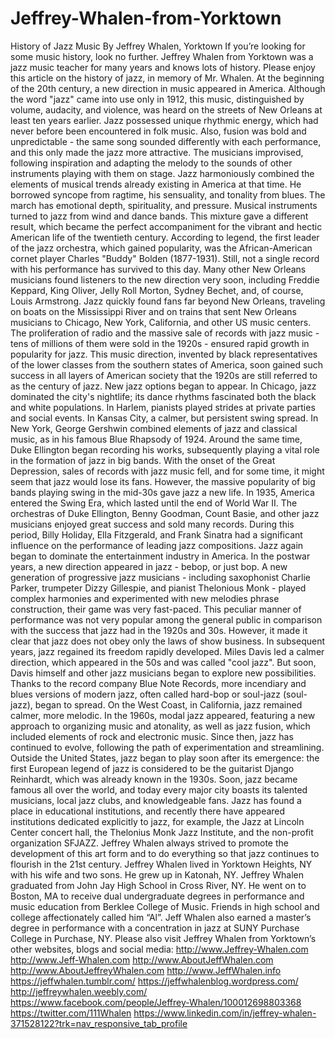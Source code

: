 # Jeffrey-Whalen-from-Yorktown
History of Jazz Music By Jeffrey Whalen, Yorktown  If you’re looking for some music history, look no further. Jeffrey Whalen from Yorktown was a jazz music teacher for many years and knows lots of history. Please enjoy this article on the history of jazz, in memory of Mr. Whalen.  At the beginning of the 20th century, a new direction in music appeared in America. Although the word "jazz" came into use only in 1912, this music, distinguished by volume, audacity, and violence, was heard on the streets of New Orleans at least ten years earlier. Jazz possessed unique rhythmic energy, which had never before been encountered in folk music. Also, fusion was bold and unpredictable - the same song sounded differently with each performance, and this only made the jazz more attractive. The musicians improvised, following inspiration and adapting the melody to the sounds of other instruments playing with them on stage.  Jazz harmoniously combined the elements of musical trends already existing in America at that time. He borrowed syncope from ragtime, his sensuality, and tonality from blues. The march has emotional depth, spirituality, and pressure. Musical instruments turned to jazz from wind and dance bands. This mixture gave a different result, which became the perfect accompaniment for the vibrant and hectic American life of the twentieth century.  According to legend, the first leader of the jazz orchestra, which gained popularity, was the African-American cornet player Charles "Buddy" Bolden (1877-1931). Still, not a single record with his performance has survived to this day. Many other New Orleans musicians found listeners to the new direction very soon, including Freddie Keppard, King Oliver, Jelly Roll Morton, Sydney Bechet, and, of course, Louis Armstrong.  Jazz quickly found fans far beyond New Orleans, traveling on boats on the Mississippi River and on trains that sent New Orleans musicians to Chicago, New York, California, and other US music centers. The proliferation of radio and the massive sale of records with jazz music - tens of millions of them were sold in the 1920s - ensured rapid growth in popularity for jazz. This music direction, invented by black representatives of the lower classes from the southern states of America, soon gained such success in all layers of American society that the 1920s are still referred to as the century of jazz.  New jazz options began to appear. In Chicago, jazz dominated the city's nightlife; its dance rhythms fascinated both the black and white populations. In Harlem, pianists played strides at private parties and social events. In Kansas City, a calmer, but persistent swing spread. In New York, George Gershwin combined elements of jazz and classical music, as in his famous Blue Rhapsody of 1924. Around the same time, Duke Ellington began recording his works, subsequently playing a vital role in the formation of jazz in big bands.  With the onset of the Great Depression, sales of records with jazz music fell, and for some time, it might seem that jazz would lose its fans. However, the massive popularity of big bands playing swing in the mid-30s gave jazz a new life. In 1935, America entered the Swing Era, which lasted until the end of World War II. The orchestras of Duke Ellington, Benny Goodman, Count Basie, and other jazz musicians enjoyed great success and sold many records. During this period, Billy Holiday, Ella Fitzgerald, and Frank Sinatra had a significant influence on the performance of leading jazz compositions. Jazz again began to dominate the entertainment industry in America.  In the postwar years, a new direction appeared in jazz - bebop, or just bop. A new generation of progressive jazz musicians - including saxophonist Charlie Parker, trumpeter Dizzy Gillespie, and pianist Thelonious Monk - played complex harmonies and experimented with new melodies phrase construction, their game was very fast-paced. This peculiar manner of performance was not very popular among the general public in comparison with the success that jazz had in the 1920s and 30s. However, it made it clear that jazz does not obey only the laws of show business.  In subsequent years, jazz regained its freedom rapidly developed. Miles Davis led a calmer direction, which appeared in the 50s and was called "cool jazz". But soon, Davis himself and other jazz musicians began to explore new possibilities. Thanks to the record company Blue Note Records, more incendiary and blues versions of modern jazz, often called hard-bop or soul-jazz (soul-jazz), began to spread. On the West Coast, in California, jazz remained calmer, more melodic. In the 1960s, modal jazz appeared, featuring a new approach to organizing music and atonality, as well as jazz fusion, which included elements of rock and electronic music.  Since then, jazz has continued to evolve, following the path of experimentation and streamlining. Outside the United States, jazz began to play soon after its emergence: the first European legend of jazz is considered to be the guitarist Django Reinhardt, which was already known in the 1930s. Soon, jazz became famous all over the world, and today every major city boasts its talented musicians, local jazz clubs, and knowledgeable fans. Jazz has found a place in educational institutions, and recently there have appeared institutions dedicated explicitly to jazz, for example, the Jazz at Lincoln Center concert hall, the Thelonius Monk Jazz Institute, and the non-profit organization SFJAZZ. Jeffrey Whalen always strived to promote the development of this art form and to do everything so that jazz continues to flourish in the 21st century.  Jeffrey Whalen lived in Yorktown Heights, NY with his wife and two sons.  He grew up in Katonah, NY. Jeffrey Whalen graduated from John Jay High School in Cross River, NY.  He went on to Boston, MA to receive dual undergraduate degrees in performance and music education from Berklee College of Music. Friends in high school and college affectionately called him “Al”. Jeff Whalen also earned a master’s degree in performance with a concentration in jazz at SUNY Purchase College in Purchase, NY. Please also visit Jeffrey Whalen from Yorktown’s other websites, blogs and social media: http://www.Jeffrey-Whalen.com http://www.Jeff-Whalen.com http://www.AboutJeffWhalen.com http://www.AboutJeffreyWhalen.com http://www.JeffWhalen.info https://jeffwhalen.tumblr.com/ https://jeffwhalenblog.wordpress.com/ http://jeffreywhalen.weebly.com/ https://www.facebook.com/people/Jeffrey-Whalen/100012698803368 https://twitter.com/111Whalen https://www.linkedin.com/in/jeffrey-whalen-371528122?trk=nav_responsive_tab_profile
